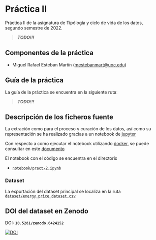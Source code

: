 
# Práctica II

Práctica II de la asignatura de Tipólogía y ciclo de vida de los datos, segundo semestre de 2022. 

> _**TODO!!!**_


## Componentes de la práctica

 - Miguel Rafael Esteban Martín (mestebanmart@uoc.edu)
 
## Guía  de la práctica

La guía de la práctica se encuentra en la siguiente ruta:

> _**TODO!!!**_

## Descripción de los ficheros fuente

La extración como para el proceso y curación de los datos, así como su representación se ha realizado gracias a un notebook de [jupyter](https://jupyter.org/)

Con respecto a como ejecutar el notebook utilizando [docker](https://www.docker.com/), se puede consultar en este [documento](doc/install/docker.md)

El notebook con el código se encuentra en el directorio

 - [`notebook/pract-2.ipynb`](notebook/pract-2.ipynb)
 
  
 ### Dataset 
 
 La exportación del dataset principal se localiza en la ruta  [`dataset/energy_price_dataset.csv`](./dataset/energy_price_dataset.csv)

 
## DOI del dataset en Zenodo

DOI: **`10.5281/zenodo.6424152`**

[![DOI](https://zenodo.org/badge/DOI/10.5281/zenodo.6424152.svg)](https://doi.org/10.5281/zenodo.6424152)






